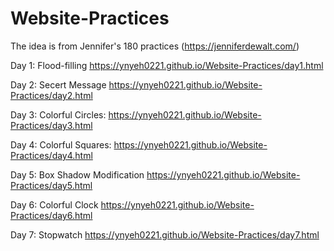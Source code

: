 # Website-Practices

The idea is from Jennifer's 180 practices (https://jenniferdewalt.com/)

Day 1: Flood-filling https://ynyeh0221.github.io/Website-Practices/day1.html

Day 2: Secert Message https://ynyeh0221.github.io/Website-Practices/day2.html

Day 3: Colorful Circles: https://ynyeh0221.github.io/Website-Practices/day3.html

Day 4: Colorful Squares: https://ynyeh0221.github.io/Website-Practices/day4.html

Day 5: Box Shadow Modification https://ynyeh0221.github.io/Website-Practices/day5.html

Day 6: Colorful Clock https://ynyeh0221.github.io/Website-Practices/day6.html

Day 7: Stopwatch https://ynyeh0221.github.io/Website-Practices/day7.html
